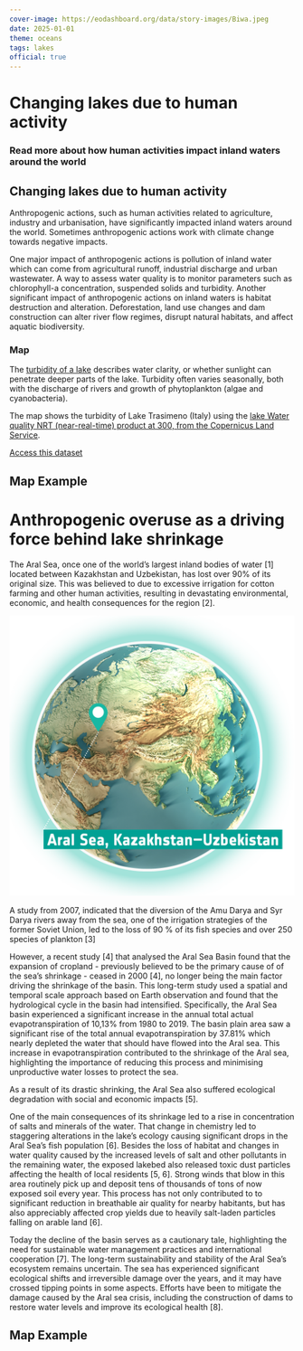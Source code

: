 ```yaml
---
cover-image: https://eodashboard.org/data/story-images/Biwa.jpeg
date: 2025-01-01
theme: oceans
tags: lakes
official: true
---
```


# Changing lakes due to human activity <!--{ as="img" mode="hero" src="https://eodashboard.org/data/story-images/Biwa.jpeg" }-->
### Read more about how human activities impact inland waters around the world <!--{ style="font-size:1.5rem;opacity:0.7;margin-top:1rem;" }-->

## Changing lakes due to human activity

Anthropogenic actions, such as human activities related to agriculture, industry and urbanisation, have significantly impacted inland waters around the world. Sometimes anthropogenic actions work with climate change towards negative impacts.

One major impact of anthropogenic actions is pollution of inland water which can come from agricultural runoff, industrial discharge and urban wastewater. A way to assess water quality is to monitor parameters such as chlorophyll-a concentration, suspended solids and turbidity. Another significant impact of anthropogenic actions on inland waters is habitat destruction and alteration. Deforestation, land use changes and dam construction can alter river flow regimes, disrupt natural habitats, and affect aquatic biodiversity.

### Map

The [turbidity of a lake](https://land.copernicus.eu/global/products/lwq) describes water clarity, or whether sunlight can penetrate deeper parts of the lake. Turbidity often varies seasonally, both with the discharge of rivers and growth of phytoplankton (algae and cyanobacteria).

The map shows the turbidity of Lake Trasimeno (Italy) using the [lake Water quality NRT (near-real-time) product at 300, from the Copernicus Land Service](https://land.copernicus.eu/global/products/lwq).

[Access this dataset](https://eodashboard.org/explore?poi=World-Lakes_WQ_TURB&search=World%3A+Lake+Water+Quality+Turbidity&x=1374066.96841&y=5569144.34415&z=10.13446)

## Map Example <!--{as="eox-map" style="width: 100%; height: 500px;" layers='[{"type":"Tile","properties":{"id":"Overlay labels"},"source":{"type":"XYZ","urls":["//s2maps-tiles.eu/wmts/1.0.0/overlay_base_bright_3857/default/g/{z}/{y}/{x}.jpg"]}},{"type":"Tile","properties":{"id":"Lakes_WQ_TURB_water_turbidity-2020-12-21T00:00:00Z"},"source":{"type":"TileWMS","urls":["https://services.sentinel-hub.com/ogc/wms/0635c213-17a1-48ee-aef7-9d1731695a54"],"params":{"layers":"LAKE_WATER_QUALITY_TURBIDITY_MEAN","styles":"","format":"image/png","time":"2020-12-21T00:00:00Z"}}},{"type":"Tile","properties":{"id":"Terrain light"},"source":{"type":"XYZ","urls":["//s2maps-tiles.eu/wmts/1.0.0/terrain-light_3857/default/g/{z}/{y}/{x}.jpg"]}}]' zoom="9.787620381315625" center=[17.709165959105277,46.841983442127145] }-->

# Anthropogenic overuse as a driving force behind lake shrinkage

The Aral Sea, once one of the world’s largest inland bodies of water \[1\] located between Kazakhstan and Uzbekistan, has lost over 90% of its original size. This was believed to due to excessive irrigation for cotton farming and other human activities, resulting in devastating environmental, economic, and health consequences for the region \[2\].

![](https://github.com/eurodatacube/eodash/blob/master/app/public/data/story-images/Eodashboard_aralsea_2307112_v2.png?raw=true)

A study from 2007, indicated that the diversion of the Amu Darya and Syr Darya rivers away from the sea, one of the irrigation strategies of the former Soviet Union, led to the loss of 90 % of its fish species and over 250 species of plankton \[3\]

However, a recent study \[4\] that analysed the Aral Sea Basin found that the expansion of cropland - previously believed to be the primary cause of of the sea’s shrinkage - ceased in 2000 \[4\], no longer being the main factor driving the shrinkage of the basin. This long-term study used a spatial and temporal scale approach based on Earth observation and found that the hydrological cycle in the basin had intensified. Specifically, the Aral Sea basin experienced a significant increase in the annual total actual evapotranspiration of 10,13% from 1980 to 2019. The basin plain area saw a significant rise of the total annual evapotranspiration by 37.81% which nearly depleted the water that should have flowed into the Aral sea. This increase in evapotranspiration contributed to the shrinkage of the Aral sea, highlighting the importance of reducing this process and minimising unproductive water losses to protect the sea.

As a result of its drastic shrinking, the Aral Sea also suffered ecological degradation with social and economic impacts \[5\].

One of the main consequences of its shrinkage led to a rise in concentration of salts and minerals of the water. That change in chemistry led to staggering alterations in the lake’s ecology causing significant drops in the Aral Sea’s fish population \[6\]. Besides the loss of habitat and changes in water quality caused by the increased levels of salt and other pollutants in the remaining water, the exposed lakebed also released toxic dust particles affecting the health of local residents \[5, 6\]. Strong winds that blow in this area routinely pick up and deposit tens of thousands of tons of now exposed soil every year. This process has not only contributed to to significant reduction in breathable air quality for nearby habitants, but has also appreciably affected crop yields due to heavily salt-laden particles falling on arable land \[6\].

Today the decline of the basin serves as a cautionary tale, highlighting the need for sustainable water management practices and international cooperation \[7\]. The long-term sustainability and stability of the Aral Sea’s ecosystem remains uncertain. The sea has experienced significant ecological shifts and irreversible damage over the years, and it may have crossed tipping points in some aspects. Efforts have been to mitigate the damage caused by the Aral sea crisis, including the construction of dams to restore water levels and improve its ecological health \[8\].

## Map Example <!--{as="eox-map" style="width: 100%; height: 500px;" layers='[{"type":"Tile","properties":{"id":"Overlay labels"},"source":{"type":"XYZ","urls":["//s2maps-tiles.eu/wmts/1.0.0/overlay_base_bright_3857/default/g/{z}/{y}/{x}.jpg"]}},{"type":"Tile","properties":{"id":"Lakes_S2L2A-2023-06-05T00:00:00Z"},"source":{"type":"TileWMS","urls":["https://services.sentinel-hub.com/ogc/wms/0635c213-17a1-48ee-aef7-9d1731695a54"],"params":{"layers":"SENTINEL-2-L2A-TRUE-COLOR","styles":"","format":"image/png","time":"2023-06-05/2023-06-06"}}},{"type":"Tile","properties":{"id":"Terrain light"},"source":{"type":"XYZ","urls":["//s2maps-tiles.eu/wmts/1.0.0/terrain-light_3857/default/g/{z}/{y}/{x}.jpg"]}}]' zoom="8.193252572363221" center=[58.96754892514554,45.14811650080986] }-->